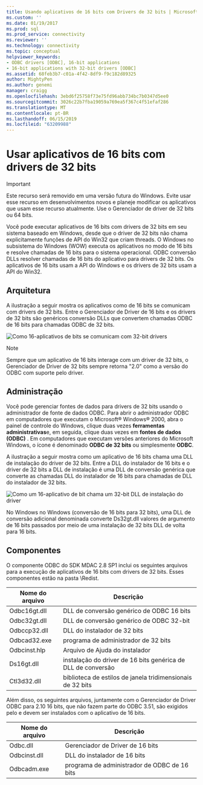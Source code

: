 ```yaml
---
title: Usando aplicativos de 16 bits com Drivers de 32 bits | Microsoft Docs
ms.custom: ''
ms.date: 01/19/2017
ms.prod: sql
ms.prod_service: connectivity
ms.reviewer: ''
ms.technology: connectivity
ms.topic: conceptual
helpviewer_keywords:
- ODBC drivers [ODBC], 16-bit applications
- 16-bit applications with 32-bit drivers [ODBC]
ms.assetid: 68feb3b7-c01a-4f42-8df9-f9c182d89325
author: MightyPen
ms.author: genemi
manager: craigg
ms.openlocfilehash: 3ebd6f25758f73e75fd96abb734bc7b0347d5ee0
ms.sourcegitcommit: 3026c22b7fba19059a769ea5f367c4f51efaf286
ms.translationtype: MT
ms.contentlocale: pt-BR
ms.lasthandoff: 06/15/2019
ms.locfileid: "63209988"
---
```

# <a name="using-16-bit-applications-with-32-bit-drivers"></a>Usar aplicativos de 16 bits com drivers de 32 bits
> [!IMPORTANT]  
>  Este recurso será removido em uma versão futura do Windows. Evite usar esse recurso em desenvolvimentos novos e planeje modificar os aplicativos que usam esse recurso atualmente. Use o Gerenciador de driver de 32 bits ou 64 bits.  
  
 Você pode executar aplicativos de 16 bits com drivers de 32 bits em seu sistema baseado em Windows, desde que o driver de 32 bits não chama explicitamente funções de API do Win32 que criam threads. O Windows no subsistema do Windows (WOW) executa os aplicativos no modo de 16 bits e resolve chamadas de 16 bits para o sistema operacional. ODBC conversão DLLs resolver chamadas de 16 bits do aplicativo para drivers de 32 bits. Os aplicativos de 16 bits usam a API do Windows e os drivers de 32 bits usam a API do Win32.  
  
## <a name="architecture"></a>Arquitetura  
 A ilustração a seguir mostra os aplicativos como de 16 bits se comunicam com drivers de 32 bits. Entre o Gerenciador de Driver de 16 bits e os drivers de 32 bits são genéricos conversão DLLs que convertem chamadas ODBC de 16 bits para chamadas ODBC de 32 bits.  
  
 ![Como 16&#45;aplicativos de bits se comunicam com 32&#45;bit drivers](../../odbc/microsoft/media/sdka2.gif "sdka2")  
  
> [!NOTE]  
>  Sempre que um aplicativo de 16 bits interage com um driver de 32 bits, o Gerenciador de Driver de 32 bits sempre retorna "2.0" como a versão do ODBC com suporte pelo driver.  
  
## <a name="administration"></a>Administração  
 Você pode gerenciar fontes de dados para drivers de 32 bits usando o administrador de fonte de dados ODBC. Para abrir o administrador ODBC em computadores que executam o Microsoft® Windows® 2000, abra o painel de controle do Windows, clique duas vezes **ferramentas administrativas**e, em seguida, clique duas vezes em **fontes de dados (ODBC)** . Em computadores que executam versões anteriores do Microsoft Windows, o ícone é denominado **ODBC de 32 bits** ou simplesmente **ODBC**.  
  
 A ilustração a seguir mostra como um aplicativo de 16 bits chama uma DLL de instalação do driver de 32 bits. Entre a DLL do instalador de 16 bits e o driver de 32 bits a DLL de instalação é uma DLL de conversão genérica que converte as chamadas DLL do instalador de 16 bits para chamadas de DLL do instalador de 32 bits.  
  
 ![Como um 16&#45;aplicativo de bit chama um 32&#45;bit DLL de instalação do driver](../../odbc/microsoft/media/sdka3.gif "sdka3")  
  
 No Windows no Windows (conversão de 16 bits para 32 bits), uma DLL de conversão adicional denominada converte Ds32gt.dll valores de argumento de 16 bits passados por meio de uma instalação de 32 bits DLL de volta para 16 bits.  
  
## <a name="components"></a>Componentes  
 O componente ODBC do SDK MDAC 2.8 SP1 inclui os seguintes arquivos para a execução de aplicativos de 16 bits com drivers de 32 bits. Esses componentes estão na pasta \Redist.  
  
|Nome do arquivo|Descrição|  
|---------------|-----------------|  
|Odbc16gt.dll|DLL de conversão genérico de ODBC 16 bits|  
|Odbc32gt.dll|DLL de conversão genérico de ODBC 32-bit|  
|Odbccp32.dll|DLL do instalador de 32 bits|  
|Odbcad32.exe|programa de administrador de 32 bits|  
|Odbcinst.hlp|Arquivo de Ajuda do instalador|  
|Ds16gt.dll|instalação do driver de 16 bits genérica de DLL de conversão|  
|Ctl3d32.dll|biblioteca de estilos de janela tridimensionais de 32 bits|  
  
 Além disso, os seguintes arquivos, juntamente com o Gerenciador de Driver ODBC para 2.10 16 bits, que não fazem parte do ODBC 3.51, são exigidos pelo e devem ser instalados com o aplicativo de 16 bits.  
  
|Nome do arquivo|Descrição|  
|---------------|-----------------|  
|Odbc.dll|Gerenciador de Driver de 16 bits|  
|Odbcinst.dll|DLL do instalador de 16 bits|  
|Odbcadm.exe|programa de administrador de ODBC de 16 bits|
